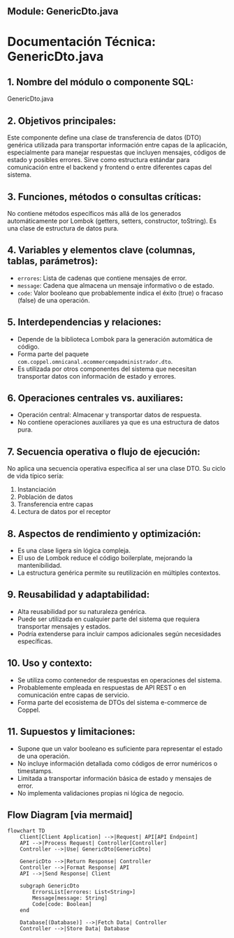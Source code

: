 ## Module: GenericDto.java

# Documentación Técnica: GenericDto.java

## 1. **Nombre del módulo o componente SQL:**
GenericDto.java

## 2. **Objetivos principales:**
Este componente define una clase de transferencia de datos (DTO) genérica utilizada para transportar información entre capas de la aplicación, especialmente para manejar respuestas que incluyen mensajes, códigos de estado y posibles errores. Sirve como estructura estándar para comunicación entre el backend y frontend o entre diferentes capas del sistema.

## 3. **Funciones, métodos o consultas críticas:**
No contiene métodos específicos más allá de los generados automáticamente por Lombok (getters, setters, constructor, toString). Es una clase de estructura de datos pura.

## 4. **Variables y elementos clave (columnas, tablas, parámetros):**
- `errores`: Lista de cadenas que contiene mensajes de error.
- `message`: Cadena que almacena un mensaje informativo o de estado.
- `code`: Valor booleano que probablemente indica el éxito (true) o fracaso (false) de una operación.

## 5. **Interdependencias y relaciones:**
- Depende de la biblioteca Lombok para la generación automática de código.
- Forma parte del paquete `com.coppel.omnicanal.ecommercempadministrador.dto`.
- Es utilizada por otros componentes del sistema que necesitan transportar datos con información de estado y errores.

## 6. **Operaciones centrales vs. auxiliares:**
- Operación central: Almacenar y transportar datos de respuesta.
- No contiene operaciones auxiliares ya que es una estructura de datos pura.

## 7. **Secuencia operativa o flujo de ejecución:**
No aplica una secuencia operativa específica al ser una clase DTO. Su ciclo de vida típico sería:
1. Instanciación
2. Población de datos
3. Transferencia entre capas
4. Lectura de datos por el receptor

## 8. **Aspectos de rendimiento y optimización:**
- Es una clase ligera sin lógica compleja.
- El uso de Lombok reduce el código boilerplate, mejorando la mantenibilidad.
- La estructura genérica permite su reutilización en múltiples contextos.

## 9. **Reusabilidad y adaptabilidad:**
- Alta reusabilidad por su naturaleza genérica.
- Puede ser utilizada en cualquier parte del sistema que requiera transportar mensajes y estados.
- Podría extenderse para incluir campos adicionales según necesidades específicas.

## 10. **Uso y contexto:**
- Se utiliza como contenedor de respuestas en operaciones del sistema.
- Probablemente empleada en respuestas de API REST o en comunicación entre capas de servicio.
- Forma parte del ecosistema de DTOs del sistema e-commerce de Coppel.

## 11. **Supuestos y limitaciones:**
- Supone que un valor booleano es suficiente para representar el estado de una operación.
- No incluye información detallada como códigos de error numéricos o timestamps.
- Limitada a transportar información básica de estado y mensajes de error.
- No implementa validaciones propias ni lógica de negocio.
## Flow Diagram [via mermaid]
```mermaid
flowchart TD
    Client[Client Application] -->|Request| API[API Endpoint]
    API -->|Process Request| Controller[Controller]
    Controller -->|Use| GenericDto[GenericDto]
    
    GenericDto -->|Return Response| Controller
    Controller -->|Format Response| API
    API -->|Send Response| Client
    
    subgraph GenericDto
        ErrorsList[errores: List<String>]
        Message[message: String]
        Code[code: Boolean]
    end
    
    Database[(Database)] -->|Fetch Data| Controller
    Controller -->|Store Data| Database
```
